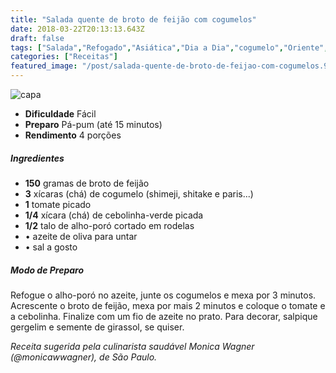 ```yaml
---
title: "Salada quente de broto de feijão com cogumelos"
date: 2018-03-22T20:13:13.643Z
draft: false
tags: ["Salada","Refogado","Asiática","Dia a Dia","cogumelo","Oriente","Pratos leves - Saladas","Receitas","Receitas rápidas","Receitas simples e fáceis"]
categories: ["Receitas"]
featured_image: "/post/salada-quente-de-broto-de-feijao-com-cogumelos.9f344c1d.jpeg"
---
```


![capa](/post/salada-quente-de-broto-de-feijao-com-cogumelos.9f344c1d.jpeg)

*   **Dificuldade** Fácil
*   **Preparo** Pá-pum (até 15 minutos)
*   **Rendimento** 4 porções

##### Ingredientes

*   **150** gramas de broto de feijão
*   **3** xícaras (chá) de cogumelo (shimeji, shitake e paris...)
*   **1** tomate picado
*   **1/4** xícara (chá) de cebolinha-verde picada
*   **1/2** talo de alho-poró cortado em rodelas
*   • azeite de oliva para untar
*   • sal a gosto

##### Modo de Preparo

Refogue o alho-poró no azeite, junte os cogumelos e mexa por 3 minutos. Acrescente o broto de feijão, mexa por mais 2 minutos e coloque o tomate e a cebolinha. Finalize com um fio de azeite no prato. Para decorar, salpique gergelim e semente de girassol, se quiser.

_Receita sugerida pela culinarista saudável Monica Wagner (@monicawwagner), de São Paulo._
